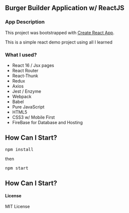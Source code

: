 ## Burger Builder Application w/ ReactJS

### App Description

This project was bootstrapped with [Create React App](https://github.com/facebookincubator/create-react-app).

This is a simple react demo project using all I learned

### What I used?

- React 16 / Jsx pages
- React Router
- React-Thunk
- Redux
- Axios
- Jest / Enzyme
- Webpack
- Babel
- Pure JavaScript
- HTML5
- CSS3 w/ Mobile First
- FireBase for Database and Hosting

## How Can I Start?

<pre>npm install</pre>
then
<pre>npm start</pre>

## How Can I Start?



#### License

MIT License
